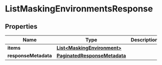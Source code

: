 

# ListMaskingEnvironmentsResponse


## Properties

| Name | Type | Description | Notes |
|------------ | ------------- | ------------- | -------------|
|**items** | [**List&lt;MaskingEnvironment&gt;**](MaskingEnvironment.md) |  |  [optional] |
|**responseMetadata** | [**PaginatedResponseMetadata**](PaginatedResponseMetadata.md) |  |  [optional] |



